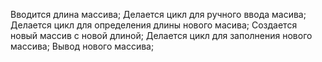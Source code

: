 Вводится длина массива;
Делается цикл для ручного ввода масива;
Делается цикл для определения длины нового масива;
Создается новый массив с новой длиной;
Делается цикл для заполнения нового массива;
Вывод нового массива;
